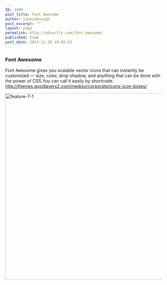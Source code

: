 ```yaml
---
ID: 1499
post_title: Font Awesome
author: jaymcdonough
post_excerpt: ""
layout: page
permalink: http://adsactly.com/font-awesome/
published: true
post_date: 2013-12-20 19:02:33
---
```

<h3>Font Awesome</h3>
Font Awesome gives you scalable vector icons that can instantly be customized — size, color, drop shadow, and anything that can be done with the power of CSS.You can call it easily by shortcode. <a href="http://themes.goodlayers2.com/mediso/corporate/icons-icon-boxes/" target="_blank">http://themes.goodlayers2.com/mediso/corporate/icons-icon-boxes/</a>

<a href="http://themes.goodlayers2.com/flawless/wp-content/uploads/2013/12/feature-7-1.jpg"><img class="alignnone size-full wp-image-1500" alt="feature-7-1" src="http://themes.goodlayers2.com/flawless/wp-content/uploads/2013/12/feature-7-1.jpg" width="620" height="600" /></a>